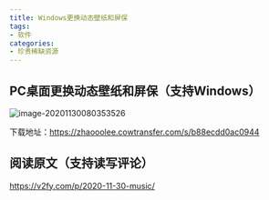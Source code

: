 ```yaml
---
title: Windows更换动态壁纸和屏保
tags:
- 软件
categories:
- 珍贵稀缺资源
---
```





## PC桌面更换动态壁纸和屏保（支持Windows）



![image-20201130080353526](https://v2fy.com/asset/0i/jikemiji/jikemiji-md/2020-11-30-music.assets/image-20201130080353526.png)



下载地址：https://zhaooolee.cowtransfer.com/s/b88ecdd0ac0944





## 阅读原文（支持读写评论）

https://v2fy.com/p/2020-11-30-music/

